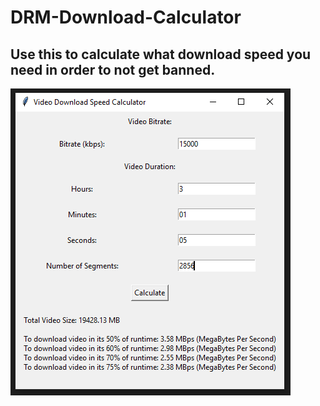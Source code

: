 # DRM-Download-Calculator
## Use this to calculate what download speed you need in order to not get banned.
![](https://github.com/ApeDevOne/DRM-Download-Calculator/blob/main/drm%20downlaod%20calculator.PNG)
